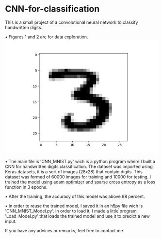 # CNN-for-classification

This is a small project of a convolutional neural network to classify handwritten digits. 

•	Figures 1 and 2 are for data exploration.
![alt text](https://github.com/redaelhail/CNN-for-classification/blob/master/Figure_2.png)

•	The main file is 'CNN_MNIST.py' wich is a python program where I built a CNN for handwritten digits classification. The dataset
was imported using Keras datasets, it is a sort of images (28x28) that contain digits. This dataset was formed of 60000 images for
training and 10000 for testing. I trained the model using adam optimizer and sparse cross entropy as a loss function in 3 epochs.

•	After the training, the accuracy of this model was above 98 percent.

•	In order to reuse the trained model, I saved it in an h5py file wich is 'CNN_MNIST_Model.py'. In order to load it, I made a little 
program 'Load_Model.py' that loads the trained model and use it to predict a new input.

If you have any advices or remarks, feel free to contact me.
